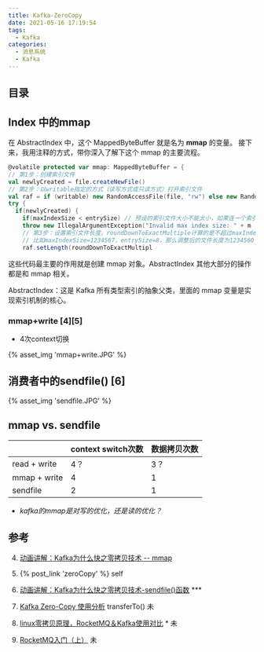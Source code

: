 ```yaml
---
title: Kafka-ZeroCopy
date: 2021-05-16 17:19:54
tags:
  - Kafka
categories:
  - 消息系统  
  - Kafka
---
```


<p></p>
<!-- more -->

## 目录
<!-- toc -->

## Index 中的mmap
在 AbstractIndex 中，这个 MappedByteBuffer 就是名为 **mmap** 的变量。
接下来，我用注释的方式，带你深入了解下这个 mmap 的主要流程。

``` Scala
@volatile protected var mmap: MappedByteBuffer = { 
// 第1步：创建索引文件
val newlyCreated = file.createNewFile() 
// 第2步：以writable指定的方式（读写方式或只读方式）打开索引文件
val raf = if (writable) new RandomAccessFile(file, "rw") else new Rando
try {    
  if(newlyCreated) {       
    if(maxIndexSize < entrySize) // 预设的索引文件大小不能太小，如果连一个索引
    throw new IllegalArgumentException("Invalid max index size: " + m
    // 第3步：设置索引文件长度，roundDownToExactMultiple计算的是不超过maxInde
    // 比如maxIndexSize=1234567，entrySize=8，那么调整后的文件长度为1234560
    raf.setLength(roundDownToExactMultipl
```

这些代码最主要的作用就是创建 mmap 对象。AbstractIndex 其他大部分的操作都是和 mmap 相关。

AbstractIndex：这是 Kafka 所有类型索引的抽象父类，里面的 mmap 变量是实现索引机制的核心。

### mmap+write [4][5]
+ 4次context切换 

{% asset_img 'mmap+write.JPG' %}


## 消费者中的sendfile()  [6]

{% asset_img 'sendfile.JPG' %}


## mmap vs. sendfile

|              | context switch次数 | 数据拷贝次数 |
| ------------ | ------------------ | ------------ |
| read + write | 4？                | 3？          |
| mmap + write | 4                  | 1            |
| sendfile     | 2                  | 1            |


+    *kafka的mmap是对写的优化，还是读的优化？*

## 参考
4. [动画讲解：Kafka为什么快之零拷贝技术 -- mmap](https://www.bilibili.com/video/BV1Sy4y1o7Ej/)
5. {% post_link 'zeroCopy' %} self
6. [动画讲解：Kafka为什么快之零拷贝技术-sendfile()函数](https://www.bilibili.com/video/BV1NX4y1f7e2/) *** 


98. [Kafka Zero-Copy 使用分析](https://blog.csdn.net/allwefantasy/article/details/50663533)  transferTo()  未
99. [linux零拷贝原理，RocketMQ＆Kafka使用对比](https://cloud.tencent.com/developer/news/333695) *  未
100. [RocketMQ入门（上）](http://www.uml.org.cn/zjjs/201504011.asp)  未

